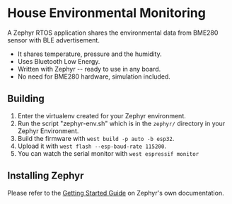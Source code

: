 # House Environmental Monitoring
A Zephyr RTOS application shares the environmental data from BME280 sensor with BLE advertisement. 

- It shares temperature, pressure and the humidity.
- Uses Bluetooth Low Energy.
- Written with Zephyr -- ready to use in any board.
- No need for BME280 hardware, simulation included.

## Building
1. Enter the virtualenv created for your Zephyr environment.
2. Run the script "zephyr-env.sh" which is in the `zephyr/` directory in your Zephyr Environment.
3. Build the firmware with `west build -p auto -b esp32`.
4. Upload it with `west flash --esp-baud-rate 115200`.
5. You can watch the serial monitor with `west espressif monitor`

## Installing Zephyr
Please refer to the [Getting Started Guide](https://docs.zephyrproject.org/latest/develop/getting_started/index.html) on Zephyr's own documentation.
